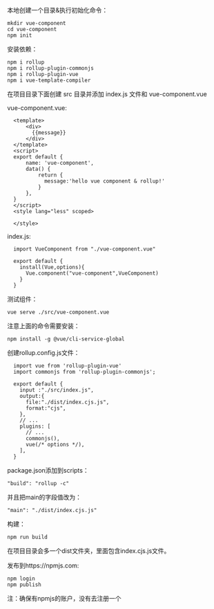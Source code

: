 本地创建一个目录&执行初始化命令：
```
mkdir vue-component
cd vue-component
npm init
```

安装依赖：
```
npm i rollup
npm i rollup-plugin-commonjs
npm i rollup-plugin-vue
npm i vue-template-compiler
```
在项目目录下面创建 src 目录并添加 index.js 文件和 vue-component.vue

vue-component.vue:
```
  <template>
      <div>
        {{message}}
      </div>
  </template>
  <script>
  export default {
      name: 'vue-component',
      data() {
          return {
            message:'hello vue component & rollup!'
          }
      },
  }
  </script>
  <style lang="less" scoped>

  </style>
```

index.js:
```
  import VueComponent from "./vue-component.vue"

  export default {
    install(Vue,options){
      Vue.component("vue-component",VueComponent)
    }
  }
```

测试组件：

    vue serve ./src/vue-component.vue

注意上面的命令需要安装：
    
    npm install -g @vue/cli-service-global




创建rollup.config.js文件：
```  
  import vue from 'rollup-plugin-vue'
  import commonjs from 'rollup-plugin-commonjs';

  export default {
    input :"./src/index.js",
    output:{
      file:"./dist/index.cjs.js",
      format:"cjs",
    },
    // ...
    plugins: [
      // ...
      commonjs(),
      vue(/* options */),
    ],
  } 
```

package.json添加到scripts：
    
    "build": "rollup -c"

并且把main的字段值改为：
  
    "main": "./dist/index.cjs.js"

构建：
    
    npm run build

在项目目录会多一个dist文件夹，里面包含index.cjs.js文件。

发布到https://npmjs.com:

    npm login
    npm publish

注：确保有npmjs的账户，没有去注册一个
